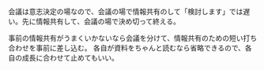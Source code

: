 会議は意志決定の場なので、会議の場で情報共有のして「検討します」では遅い。先に情報共有して、会議の場で決め切って終える。

事前の情報共有がうまくいかないなら会議を分けて、情報共有のための短い打ち合わせを事前に差し込む。
各自が資料をちゃんと読むなら省略できるので、各自の成長に合わせて止めてもいい。
